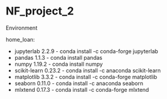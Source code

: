 # NF_project_2

Environment

home_loan:

+ jupyterlab 2.2.9 - conda install -c conda-forge jupyterlab
+ pandas 1.1.3 - conda install pandas
+ numpy 1.19.2 - conda install numpy
+ scikit-learn 0.23.2 - conda install -c anaconda scikit-learn
+ matplotlib 3.3.2 - conda install -c conda-forge matplotlib
+ seaborn 0.11.0 - conda install -c anaconda seaborn
+ mlxtend 0.17.3 - conda install -c conda-forge mlxtend
